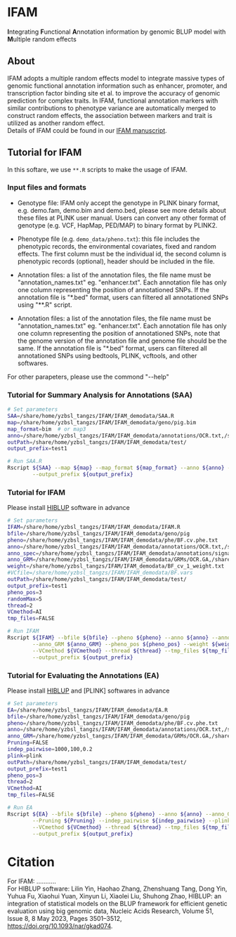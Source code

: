 # IFAM
**I**ntegrating **F**unctional **A**nnotation information by genomic BLUP model with **M**ultiple random effects

## About
IFAM adopts a multiple random effects model to  integrate massive types of genomic functional annotation information such as enhancer, promoter, and transcription factor binding site et al. to improve the accuracy of genomic prediction for complex traits. In IFAM, functional annotation markers with similar contributions to phenotype variance are automatically merged to construct random effects, the association between markers and trait is utilized as another random effect. <br>
Details of IFAM could be found in our [IFAM manuscript](https:****).

## Tutorial for IFAM
In this softare, we use `**.R` scripts to make the usage of IFAM. 

### Input files and formats
* Genotype file: IFAM only accept the genotype in PLINK binary format, e.g. demo.fam, demo.bim and demo.bed, please see more details about these files at PLINK user manual. Users can convert any other format of genotype (e.g. VCF, HapMap, PED/MAP) to binary format by PLINK2.

* Phenotype file (e.g. `demo_data/pheno.txt`): this file includes the phenotypic records, the environmental covariates, fixed and random effects. The first column must be the individual id, the second column is phenotypic records (optional), header should be included in the file.

* Annotation files: a list of the annotation files, the file name must be "annotation_names.txt" eg. "enhancer.txt". Each annotation file has only one column representing the position of annotationed SNPs. If the annotation file is "*.bed" format, users can filtered all annotationed SNPs using "**.R" script.

* Annotation files: a list of the annotation files, the file name must be "annotation_names.txt" eg. "enhancer.txt". Each annotation file has only one column representing the position of annotationed SNPs, note that the genome version of the annotation file and genome file should be the same. If the annotation file is "*.bed" format, users can filtered all annotationed SNPs using bedtools, PLINK, vcftools, and other softwares.


For other parapeters, please use the commond "--help"

### Tutorial for Summary Analysis for Annotations (SAA)
```bash
# Set parameters
SAA=/share/home/yzbsl_tangzs/IFAM/IFAM_demodata/SAA.R
map=/share/home/yzbsl_tangzs/IFAM/IFAM_demodata/geno/pig.bim
map_format=bim  # or map3
anno=/share/home/yzbsl_tangzs/IFAM/IFAM_demodata/annotations/OCR.txt,/share/home/yzbsl_tangzs/IFAM/IFAM_demodata/annotations/NFR.txt,/share/home/yzbsl_tangzs/IFAM/IFAM_demodata/annotations/footprint.txt,/share/home/yzbsl_tangzs/IFAM/IFAM_demodata/annotations/enhancer.txt,/share/home/yzbsl_tangzs/IFAM/IFAM_demodata/annotations/any_motif.txt,/share/home/yzbsl_tangzs/IFAM/IFAM_demodata/annotations/active_promoter.txt,/share/home/yzbsl_tangzs/IFAM/IFAM_demodata/annotations/active_promoter_narrowPeak.txt
outPath=/share/home/yzbsl_tangzs/IFAM/IFAM_demodata/test/
output_prefix=test1

# Run SAA.R
Rscript ${SAA} --map ${map} --map_format ${map_format} --anno ${anno} --outPath ${outPath}\
        --output_prefix ${output_prefix}
````

### Tutorial for IFAM 
Please install [HIBLUP](https://www.hiblup.com/tutorials#running-hiblup) software in advance
```bash
# Set parameters
IFAM=/share/home/yzbsl_tangzs/IFAM/IFAM_demodata/IFAM.R
bfile=/share/home/yzbsl_tangzs/IFAM/IFAM_demodata/geno/pig
pheno=/share/home/yzbsl_tangzs/IFAM/IFAM_demodata/phe/BF.cv.phe.txt
anno=/share/home/yzbsl_tangzs/IFAM/IFAM_demodata/annotations/OCR.txt,/share/home/yzbsl_tangzs/IFAM/IFAM_demodata/annotations/NFR.txt,/share/home/yzbsl_tangzs/IFAM/IFAM_demodata/annotations/footprint.txt,/share/home/yzbsl_tangzs/IFAM/IFAM_demodata/annotations/enhancer.txt,/share/home/yzbsl_tangzs/IFAM/IFAM_demodata/annotations/any_motif.txt,/share/home/yzbsl_tangzs/IFAM/IFAM_demodata/annotations/active_promoter.txt,/share/home/yzbsl_tangzs/IFAM/IFAM_demodata/annotations/active_promoter_narrowPeak.txt
anno_spec=/share/home/yzbsl_tangzs/IFAM/IFAM_demodata/annotations/signals.txt
anno_GRM=/share/home/yzbsl_tangzs/IFAM/IFAM_demodata/GRMs/OCR.GA,/share/home/yzbsl_tangzs/IFAM/IFAM_demodata/GRMs/NFR.GA,/share/home/yzbsl_tangzs/IFAM/IFAM_demodata/GRMs/footprint.GA,/share/home/yzbsl_tangzs/IFAM/IFAM_demodata/GRMs/enhancer.GA,/share/home/yzbsl_tangzs/IFAM/IFAM_demodata/GRMs/any_motif.GA,/share/home/yzbsl_tangzs/IFAM/IFAM_demodata/GRMs/active_promoter.GA,/share/home/yzbsl_tangzs/IFAM/IFAM_demodata/GRMs/active_promoter_narrowPeak.GA,/share/home/yzbsl_tangzs/IFAM/IFAM_demodata/GRMs/signals.GA
weight=/share/home/yzbsl_tangzs/IFAM/IFAM_demodata/BF_cv_1_weight.txt
#VCfile=/share/home/yzbsl_tangzs/IFAM/IFAM_demodata/BF.vars
outPath=/share/home/yzbsl_tangzs/IFAM/IFAM_demodata/test/
output_prefix=test1
pheno_pos=3
randomMax=5
thread=2
VCmethod=AI
tmp_files=FALSE

# Run IFAM
Rscript ${IFAM} --bfile ${bfile} --pheno ${pheno} --anno ${anno} --anno_spec ${anno_spec}\
        --anno_GRM ${anno_GRM} --pheno_pos ${pheno_pos} --weight ${weight} --VCfile ${VCfile} --randomMax ${randomMax}\
        --VCmethod ${VCmethod} --thread ${thread} --tmp_files ${tmp_files} --outPath ${outPath}\
        --output_prefix ${output_prefix}
````

### Tutorial for Evaluating the Annotations (EA)
Please install [HIBLUP](https://www.hiblup.com/tutorials#running-hiblup) and [PLINK] softwares in advance
```bash
# Set parameters
EA=/share/home/yzbsl_tangzs/IFAM/IFAM_demodata/EA.R
bfile=/share/home/yzbsl_tangzs/IFAM/IFAM_demodata/geno/pig
pheno=/share/home/yzbsl_tangzs/IFAM/IFAM_demodata/phe/BF.cv.phe.txt
anno=/share/home/yzbsl_tangzs/IFAM/IFAM_demodata/annotations/OCR.txt,/share/home/yzbsl_tangzs/IFAM/IFAM_demodata/annotations/NFR.txt,/share/home/yzbsl_tangzs/IFAM/IFAM_demodata/annotations/footprint.txt,/share/home/yzbsl_tangzs/IFAM/IFAM_demodata/annotations/enhancer.txt,/share/home/yzbsl_tangzs/IFAM/IFAM_demodata/annotations/any_motif.txt,/share/home/yzbsl_tangzs/IFAM/IFAM_demodata/annotations/active_promoter.txt,/share/home/yzbsl_tangzs/IFAM/IFAM_demodata/annotations/active_promoter_narrowPeak.txt
anno_GRM=/share/home/yzbsl_tangzs/IFAM/IFAM_demodata/GRMs/OCR.GA,/share/home/yzbsl_tangzs/IFAM/IFAM_demodata/GRMs/NFR.GA,/share/home/yzbsl_tangzs/IFAM/IFAM_demodata/GRMs/footprint.GA,/share/home/yzbsl_tangzs/IFAM/IFAM_demodata/GRMs/enhancer.GA,/share/home/yzbsl_tangzs/IFAM/IFAM_demodata/GRMs/any_motif.GA,/share/home/yzbsl_tangzs/IFAM/IFAM_demodata/GRMs/active_promoter.GA,/share/home/yzbsl_tangzs/IFAM/IFAM_demodata/GRMs/active_promoter_narrowPeak.GA
Pruning=FALSE
indep_pairwise=1000,100,0.2
plink=plink
outPath=/share/home/yzbsl_tangzs/IFAM/IFAM_demodata/test/
output_prefix=test1
pheno_pos=3
thread=2
VCmethod=AI
tmp_files=FALSE

# Run EA
Rscript ${EA} --bfile ${bfile} --pheno ${pheno} --anno ${anno} --anno_GRM ${anno_GRM}\
        --Pruning ${Pruning} --indep_pairwise ${indep_pairwise} --plink ${plink} --pheno_pos ${pheno_pos} \
        --VCmethod ${VCmethod} --thread ${thread} --tmp_files ${tmp_files} --outPath ${outPath}\
        --output_prefix ${output_prefix}
````
 
# Citation
For IFAM:
...........   <br>
For HIBLUP software:
Lilin Yin, Haohao Zhang, Zhenshuang Tang, Dong Yin, Yuhua Fu, Xiaohui Yuan, Xinyun Li, Xiaolei Liu, Shuhong Zhao, HIBLUP: an integration of statistical models on the BLUP framework for efficient genetic evaluation using big genomic data, Nucleic Acids Research, Volume 51, Issue 8, 8 May 2023, Pages 3501–3512, https://doi.org/10.1093/nar/gkad074.

